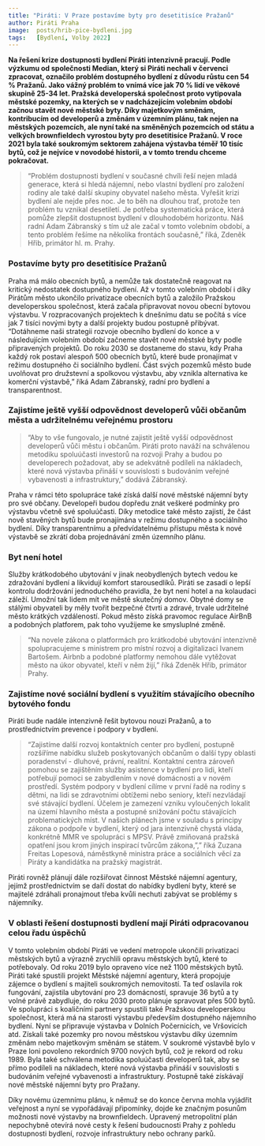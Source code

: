 ```yaml
---
title: "Piráti: V Praze postavíme byty pro desetitisíce Pražanů"
author: Piráti Praha
image: 	posts/hrib-pice-bydleni.jpg
tags:   [Bydlení, Volby 2022]
---
```


**Na řešení krize dostupnosti bydlení Piráti intenzivně pracují. Podle výzkumu od společnosti Median, který si Piráti nechali v červenci zpracovat, označilo problém dostupného bydlení z důvodu růstu cen 54 % Pražanů. Jako vážný problém to vnímá více jak 70 % lidí ve věkové skupině 25-34 let. Pražská developerská společnost proto vytipovala městské pozemky, na kterých se v nadcházejícím volebním období začnou stavět nové městské byty. Díky majetkovým směnám, kontribucím od developerů a změnám v územním plánu, tak nejen na městských pozemcích, ale nyní také na směněných pozemcích od státu a velkých brownfieldech vyrostou byty pro desetitisíce Pražanů. V roce 2021 byla také soukromým sektorem zahájena výstavba téměř 10 tisíc bytů, což je nejvíce v novodobé historii, a v tomto trendu chceme pokračovat.**

>“Problém dostupnosti bydlení v současné chvíli řeší nejen mladá generace, která si hledá nájemní, nebo vlastní bydlení pro založení rodiny ale také další skupiny obyvatel našeho města. Vyřešit krizi bydlení ale nejde přes noc. Je to běh na dlouhou trať, protože ten problém tu vznikal desetiletí. Je potřeba systematická práce, která pomůže zlepšit dostupnost bydlení v dlouhodobém horizontu. Náš radní Adam Zábranský s tím už ale začal v tomto volebním období, a tento problém řešíme na několika frontách současně,” říká, Zdeněk Hřib, primátor hl. m. Prahy.

### Postavíme byty pro desetitisíce Pražanů
Praha má málo obecních bytů, a nemůže tak dostatečně reagovat na kritický nedostatek dostupného bydlení. Až v tomto volebním období i díky Pirátům město ukončilo privatizace obecních bytů a založilo Pražskou developerskou společnost, která začala připravovat novou obecní bytovou výstavbu. V rozpracovaných projektech k dnešnímu datu se počítá s více jak 7 tisíci novými byty a další projekty budou postupně přibývat. “Dotáhneme naši strategii rozvoje obecního bydlení do konce a v následujícím volebním období začneme stavět nové městské byty podle připravených projektů. Do roku 2030 se dostaneme do stavu, kdy Praha každý rok postaví alespoň 500 obecních bytů, které bude pronajímat v režimu dostupného či sociálního bydlení. Část svých pozemků město bude uvolňovat pro družstevní a spolkovou výstavbu, aby vznikla alternativa ke komerční výstavbě,” říká Adam Zábranský, radní pro bydlení a transparentnost. 

### Zajistíme ještě vyšší odpovědnost developerů vůči občanům města a udržitelnému veřejnému prostoru
>“Aby to vše fungovalo, je nutné zajistit ještě vyšší odpovědnost developerů vůči městu i občanům. Piráti proto naváží na schválenou metodiku spoluúčasti investorů na rozvoji Prahy a budou po developerech požadovat, aby se adekvátně podíleli na nákladech, které nová výstavba přináší v souvislosti s budováním veřejné vybavenosti a infrastruktury,” dodává Zábranský. 

Praha v rámci této spolupráce také získá další nové městské nájemní byty pro své občany. Developeři budou dopředu znát veškeré podmínky pro výstavbu včetně své spoluúčasti. Díky metodice také město zajistí, že část nově stavěných bytů bude pronajímána v režimu dostupného a sociálního bydlení. Díky transparentnímu a předvídatelnému přístupu města k nové výstavbě se zkrátí doba projednávání změn územního plánu.

### Byt není hotel
Služby krátkodobého ubytování v jinak neobydlených bytech vedou ke zdražování bydlení a likvidují komfort starousedlíků. Piráti se zasadí o lepší kontrolu dodržování jednoduchého pravidla, že byt není hotel a na kolaudaci záleží. Umožní tak lidem mít ve městě skutečný domov. Obytné domy se stálými obyvateli by měly tvořit bezpečné čtvrti a zdravé, trvale udržitelné město krátkých vzdáleností. Pokud město získá pravomoc regulace AirBnB a podobných platforem, pak toho využijeme ke smysluplné změně. 

>“Na novele zákona o platformách pro krátkodobé ubytování intenzivně spolupracujeme s ministrem pro místní rozvoj a digitalizaci Ivanem Bartošem. Airbnb a podobné platformy nemohou dále vytěžovat město  na úkor obyvatel, kteří v něm žijí,” říká Zdeněk Hřib, primátor Prahy.

### Zajistíme nové sociální bydlení s využitím stávajícího obecního bytového fondu 
Piráti bude nadále intenzivně řešit bytovou nouzi Pražanů, a to prostřednictvím prevence i podpory v bydlení. 

>“Zajistíme další rozvoj kontaktních center pro bydlení, postupně rozšíříme nabídku služeb poskytovaných občanům o další typy oblasti poradenství - dluhové, právní, realitní. Kontaktní centra zároveň pomohou se zajištěním služby asistence v bydlení  pro lidi, kteří potřebují pomoci se zabydlením v nové domácnosti a v novém prostředí. Systém podpory v bydlení cílíme v první řadě na  rodiny s dětmi, na lidi se zdravotními obtížemi nebo seniory, kteří nezvládají své stávající bydlení. Účelem je zamezení vzniku vyloučených lokalit na území hlavního města a postupné snižování počtu stávajících problematických míst.  V našich plánech jsme v souladu s principy zákona o podpoře v bydlení, který od jara intenzivně chystá vláda, konkrétně MMR ve spolupráci s MPSV. Právě zmiňovaná pražská opatření jsou krom jiných inspirací tvůrcům zákona,”,” říká Zuzana Freitas Lopesová, náměstkyně ministra práce a sociálních věcí za Piráty a kandidátka na pražský magistrát. 

Piráti rovněž plánují dále rozšiřovat činnost Městské nájemní agentury, jejímž prostřednictvím se daří dostat do nabídky bydlení byty, které se majitelé zdráhali pronajmout třeba kvůli nechuti zabývat se problémy s nájemníky. 

### V oblasti řešení dostupnosti bydlení mají Piráti odpracovanou celou řadu úspěchů
V tomto volebním období Piráti ve vedení metropole ukončili privatizaci městských bytů a výrazně zrychlili opravu městských bytů, které to potřebovaly. Od roku 2019 bylo opraveno více než 1100 městských bytů. Piráti také spustili projekt Městské nájemní agentury, která propojuje zájemce o bydlení s majiteli soukromých nemovitostí. Ta teď oslavila rok fungování, zajistila ubytování pro 23 domácností, spravuje 36 bytů a ty volné právě zabydluje, do roku 2030 proto plánuje spravovat přes 500 bytů. Ve spolupráci s koaličními partnery spustili také Pražskou developerskou společnost, která má na starosti výstavbu především dostupného nájemního bydlení. Nyní se připravuje výstavba v Dolních Počernicích, ve Vršovicích atd. Získali také pozemky pro novou městskou výstavbu díky územním změnám nebo majetkovým směnám se státem. V soukromé výstavbě bylo v Praze loni povoleno rekordních 9700 nových bytů, což je rekord od roku 1989. Byla také schválena metodika spoluúčasti developerů tak, aby se přímo podíleli na nákladech, které nová výstavba přináší v souvislosti s budováním veřejné vybavenosti a infrastruktury. Postupně také získávají nové městské nájemní byty pro Pražany. 

Díky novému územnímu plánu, k němuž se do konce června mohla vyjádřit veřejnost a nyní se vypořádávají připomínky, dojde ke značným posunům možnosti nové výstavby na brownfieldech. Upravený metropolitní plán nepochybně otevírá nové cesty k řešení budoucnosti Prahy z pohledu dostupnosti bydlení, rozvoje infrastruktury nebo ochrany parků.

